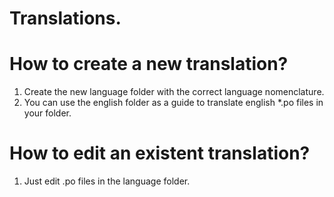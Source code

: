 # Translations.

# How to create a new translation?
1. Create the new language folder with the correct language nomenclature.
2. You can use the english folder as a guide to translate english *.po files in your folder.

# How to edit an existent translation?
1. Just edit .po files in the language folder.
